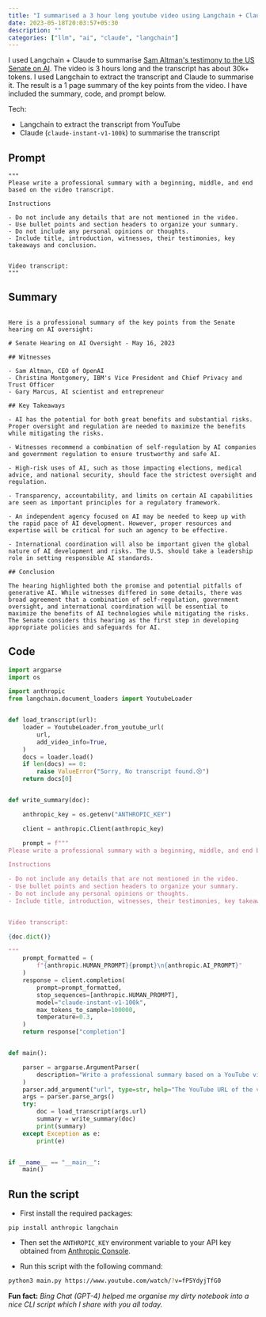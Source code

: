 ```yaml
---
title: "I summarised a 3 hour long youtube video using Langchain + Claude"
date: 2023-05-18T20:03:57+05:30
description: ""
categories: ["llm", "ai", "claude", "langchain"]
---
```


I used Langchain + Claude to summarise [Sam Altman's testimony to the US Senate on AI](https://www.youtube.com/watch/?v=fP5YdyjTfG0). The video is 3 hours long and the transcript has about 30k+ tokens. I used Langchain to extract the transcript and Claude to summarise it. The result is a 1 page summary of the key points from the video. I have included the summary, code, and prompt below.

Tech:

- Langchain to extract the transcript from YouTube
- Claude (`claude-instant-v1-100k`) to summarise the transcript

## Prompt

```
"""
Please write a professional summary with a beginning, middle, and end based on the video transcript.

Instructions

- Do not include any details that are not mentioned in the video.
- Use bullet points and section headers to organize your summary.
- Do not include any personal opinions or thoughts.
- Include title, introduction, witnesses, their testimonies, key takeaways and conclusion.


Video transcript:
"""
```

## Summary

```

Here is a professional summary of the key points from the Senate hearing on AI oversight:

# Senate Hearing on AI Oversight - May 16, 2023

## Witnesses

- Sam Altman, CEO of OpenAI
- Christina Montgomery, IBM's Vice President and Chief Privacy and Trust Officer
- Gary Marcus, AI scientist and entrepreneur

## Key Takeaways

- AI has the potential for both great benefits and substantial risks. Proper oversight and regulation are needed to maximize the benefits while mitigating the risks.

- Witnesses recommend a combination of self-regulation by AI companies and government regulation to ensure trustworthy and safe AI.

- High-risk uses of AI, such as those impacting elections, medical advice, and national security, should face the strictest oversight and regulation.

- Transparency, accountability, and limits on certain AI capabilities are seen as important principles for a regulatory framework.

- An independent agency focused on AI may be needed to keep up with the rapid pace of AI development. However, proper resources and expertise will be critical for such an agency to be effective.

- International coordination will also be important given the global nature of AI development and risks. The U.S. should take a leadership role in setting responsible AI standards.

## Conclusion

The hearing highlighted both the promise and potential pitfalls of generative AI. While witnesses differed in some details, there was broad agreement that a combination of self-regulation, government oversight, and international coordination will be essential to maximize the benefits of AI technologies while mitigating the risks. The Senate considers this hearing as the first step in developing appropriate policies and safeguards for AI.

```

## Code

```python
import argparse
import os

import anthropic
from langchain.document_loaders import YoutubeLoader


def load_transcript(url):
    loader = YoutubeLoader.from_youtube_url(
        url,
        add_video_info=True,
    )
    docs = loader.load()
    if len(docs) == 0:
        raise ValueError("Sorry, No transcript found.😢")
    return docs[0]


def write_summary(doc):

    anthropic_key = os.getenv("ANTHROPIC_KEY")

    client = anthropic.Client(anthropic_key)

    prompt = f"""
Please write a professional summary with a beginning, middle, and end based on the video transcript.

Instructions

- Do not include any details that are not mentioned in the video.
- Use bullet points and section headers to organize your summary.
- Do not include any personal opinions or thoughts.
- Include title, introduction, witnesses, their testimonies, key takeaways and conclusion.


Video transcript:

{doc.dict()}

"""
    prompt_formatted = (
        f"{anthropic.HUMAN_PROMPT}{prompt}\n{anthropic.AI_PROMPT}"
    )
    response = client.completion(
        prompt=prompt_formatted,
        stop_sequences=[anthropic.HUMAN_PROMPT],
        model="claude-instant-v1-100k",
        max_tokens_to_sample=100000,
        temperature=0.3,
    )
    return response["completion"]


def main():

    parser = argparse.ArgumentParser(
        description="Write a professional summary based on a YouTube video transcript."
    )
    parser.add_argument("url", type=str, help="The YouTube URL of the video.")
    args = parser.parse_args()
    try:
        doc = load_transcript(args.url)
        summary = write_summary(doc)
        print(summary)
    except Exception as e:
        print(e)


if __name__ == "__main__":
    main()

```

## Run the script

- First install the required packages:

`pip install anthropic langchain`

- Then set the `ANTHROPIC_KEY` environment variable to your API key obtained from [Anthropic Console](https://console.anthropic.com).

- Run this script with the following command:

```bash
python3 main.py https://www.youtube.com/watch/?v=fP5YdyjTfG0
```

**Fun fact:** _Bing Chat (GPT-4) helped me organise my dirty notebook into a nice CLI script which I share with you all today._
